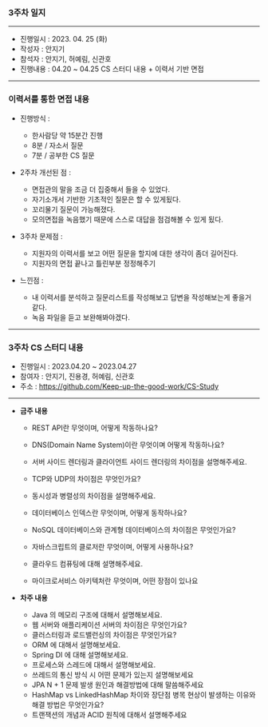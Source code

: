 ### 3주차 일지

---
- 진행일시 : 2023. 04. 25 (화)
- 작성자 : 안지기
- 참석자 : 안지기, 허예림, 신관호
- 진행내용 : 04.20 ~ 04.25 CS 스터디 내용 + 이력서 기반 면접
---
### 이력서를 통한 면접 내용
- 진행방식 :
    - 한사람당 약 15분간 진행
    - 8분 / 자소서 질문
    - 7분 / 공부한 CS 질문


- 2주차 개선된 점 :
    - 면접관의 말을 조금 더 집중해서 들을 수 있었다.
    - 자기소개서 기반한 기초적인 질문은 할 수 있게됬다.
    - 꼬리물기 질문이 가능해졌다.
    - 모의면접을 녹음했기 때문에 스스로 대답을 점검해볼 수 있게 됬다.


- 3주차 문제점 :
    - 지원자의 이력서를 보고 어떤 질문을 할지에 대한 생각이 좀더 길어진다.
    - 지원자의 면접 끝나고 틀린부분 정정해주기


- 느낀점 :
    - 내 이력서를 분석하고 질문리스트를 작성해보고 답변을 작성해보는게 좋을거 같다. 
    - 녹음 파일을 듣고 보완해봐야겠다.


---
### 3주차 CS 스터디 내용
- 진행일시 : 2023.04.20 ~ 2023.04.27
- 참여자 : 안지기, 진용경, 허예림, 신관호
- 주소 : https://github.com/Keep-up-the-good-work/CS-Study
---
- **금주 내용**

    - REST API란 무엇이며, 어떻게 작동하나요?
    - DNS(Domain Name System)이란 무엇이며 어떻게 작동하나요?
    - 서버 사이드 렌더링과 클라이언트 사이드 렌더링의 차이점을 설명해주세요.
    - TCP와 UDP의 차이점은 무엇인가요?

    - 동시성과 병렬성의 차이점을 설명해주세요.
    - 데이터베이스 인덱스란 무엇이며, 어떻게 동작하나요?
    - NoSQL 데이터베이스와 관계형 데이터베이스의 차이점은 무엇인가요?
    - 자바스크립트의 클로저란 무엇이며, 어떻게 사용하나요?

    - 클라우드 컴퓨팅에 대해 설명해주세요.
    - 마이크로서비스 아키텍처란 무엇이며, 어떤 장점이 있나요


- **차주 내용**
  - Java 의 메모리 구조에 대해서 설명해보세요. 
  - 웹 서버와 애플리케이션 서버의 차이점은 무엇인가요? 
  - 클러스터링과 로드밸런싱의 차이점은 무엇인가요? 
  - ORM 에 대해서 설명해보세요. 
  - Spring DI 에 대해 설명해보세요. 
  - 프로세스와 스레드에 대해서 설명해보세요. 
  - 쓰레드의 통신 방식 시 어떤 문제가 있는지 설명해보세요 
  - JPA N + 1 문제 발생 원인과 해결방법에 대해 말씀해주세요 
  - HashMap vs LinkedHashMap 차이와 장단점 병목 현상이 발생하는 이유와 해결 방법은 무엇인가요?
  - 트랜잭션의 개념과 ACID 원칙에 대해서 설명해주세요